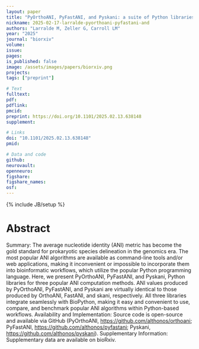 ```yaml
---
layout: paper
title: "PyOrthoANI, PyFastANI, and Pyskani: a suite of Python libraries for computation of average nucleotide identity"
nickname: 2025-02-17-larralde-pyorthoani-pyfastani-and
authors: "Larralde M, Zeller G, Carroll LM"
year: "2025"
journal: "biorxiv"
volume:
issue:
pages:
is_published: false
image: /assets/images/papers/biorxiv.png
projects:
tags: ["preprint"]

# Text
fulltext:
pdf:
pdflink:
pmcid:
preprint: https://doi.org/10.1101/2025.02.13.638148
supplement:

# Links
doi: "10.1101/2025.02.13.638148"
pmid:

# Data and code
github:
neurovault:
openneuro:
figshare:
figshare_names:
osf:
---
```

{% include JB/setup %}

# Abstract

Summary: The average nucleotide identity (ANI) metric has become the gold standard for prokaryotic species delineation in the genomics era. The most popular ANI algorithms are available as command-line tools and/or web applications, making it inconvenient or impossible to incorporate them into bioinformatic workflows, which utilize the popular Python programming language. Here, we present PyOrthoANI, PyFastANI, and Pyskani, Python libraries for three popular ANI computation methods. ANI values produced by PyOrthoANI, PyFastANI, and Pyskani are virtually identical to those produced by OrthoANI, FastANI, and skani, respectively. All three libraries integrate seamlessly with BioPython, making it easy and convenient to use, compare, and benchmark popular ANI algorithms within Python-based workflows. Availability and Implementation: Source code is open-source and available via GitHub (PyOrthoANI, https://github.com/althonos/orthoani; PyFastANI, https://github.com/althonos/pyfastani; Pyskani, https://github.com/althonos/pyskani). Supplementary Information: Supplementary data are available on bioRxiv.
